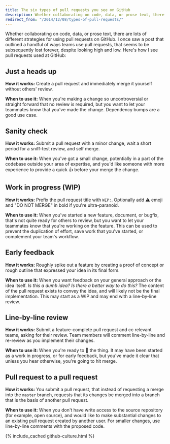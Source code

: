 ```yaml
---
title: The six types of pull requests you see on GitHub
description: Whether collaborating on code, data, or prose text, there are lots of different strategies for using pull requests on GitHub.  Specifically, [just a heads up](#just-a-heads-up), [sanity check](#sanity-check), [work in progress (WIP)](#work-in-progress-wip), [early feedback](#early-feedback), [line-by-line review](#line-by-line-review), and [pull request to a pull request](#pull-request-to-a-pull-request)."
redirect_from: "/2014/12/08/types-of-pull-requests/"
---
```


Whether collaborating on code, data, or prose text, there are lots of different strategies for using pull requests on GitHub. I once saw a post that outlined a handful of ways teams use pull requests, that seems to be subsequently lost forever, despite looking high and low. Here's how I see pull requests used at GitHub:

## Just a heads up

**How it works:** Create a pull request and immediately merge it yourself without others' review.

**When to use it:** When you're making a change so uncontroversial or straight forward that no review is required, but you want to let your teammates know that you've made the change. Dependency bumps are a good use case.

## Sanity check

**How it works:** Submit a pull request with a minor change, wait a short period for a sniff-test review, and self merge.

**When to use it:** When you've got a small change, potentially in a part of the codebase outside your area of expertise, and you'd like someone with more experience to provide a quick :+1: before your merge the change.

## Work in progress (WIP)

**How it works:** Prefix the pull request title with `WIP:`. Optionally add :warning: emoji and "DO NOT MERGE" in bold if you're ultra-paranoid.

**When to use it:** When you've started a new feature, document, or bugfix, that's not quite ready for others to review, but you want to let your teammates know that you're working on the feature. This can be used to prevent the duplication of effort, save work that you've started, or complement your team's workflow.

## Early feedback

**How it works:** Roughly spike out a feature by creating a proof of concept or rough outline that expressed your idea in its final form.

**When to use it:** When you want feedback on your general approach or the idea itself. *Is this a dumb idea? Is there a better way to do this?* The content of the pull request exists to convey the idea, and will likely not be the final implementation. This may start as a WIP and may end with a line-by-line review.

## Line-by-line review

**How it works:** Submit a feature-complete pull request and cc relevant teams, asking for their review. Team members will comment line-by-line and re-review as you implement their changes.

**When to use it:** When you're ready to :ship: the thing. It may have been started as a work in progress, or for early feedback, but you've made it clear that unless you hear otherwise, you're going to hit merge.

## Pull request to a pull request

**How it works:** You submit a pull request, that instead of requesting a merge into the `master` branch, requests that its changes be merged into a branch that is the basis of another pull request.

**When to use it:** When you don't have write access to the source repository (for example, open source), and would like to make substantial changes to an existing pull request created by another user. For smaller changes, use line-by-line comments with the proposed code.

{% include_cached github-culture.html %}
